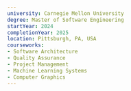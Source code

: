 ```yaml
---
university: Carnegie Mellon University
degree: Master of Software Engineering
startYear: 2024
completionYear: 2025
location: Pittsburgh, PA, USA
courseworks:
- Software Architecture
- Quality Assurance
- Project Management
- Machine Learning Systems
- Computer Graphics
---
```


